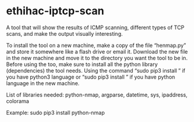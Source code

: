 # ethihac-iptcp-scan
A tool that will show the results of ICMP scanning, different types of TCP scans, and make the output visually interesting.

To install the tool on a new machine, make a copy of the file “henmap.py” and store it somewhere like a
flash drive or email it. Download the new file in the new machine and move it to the directory you want
the tool to be in. Before using the too, make sure to install all the python library (dependencies) the tool
needs. Using the command “sudo pip3 install <library name>” if you have python3 language or “sudo pip3
install <library name>” if you have python language in the new machine.

List of libraries needed:
  python-nmap, argparse, datetime, sys, ipaddress, colorama
  
Example:
  sudo pip3 install python-nmap
